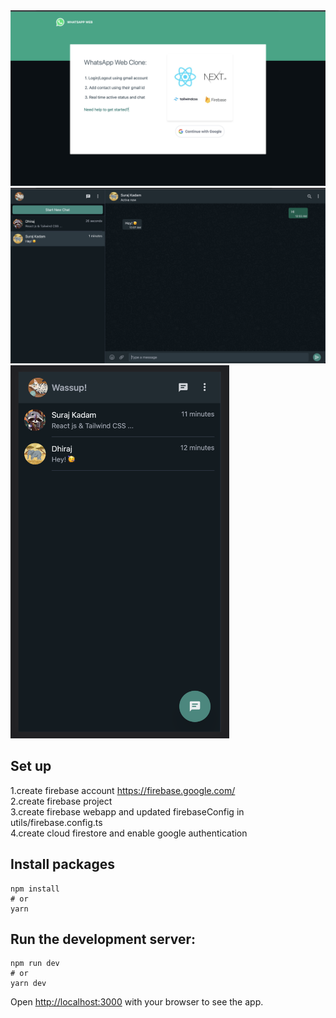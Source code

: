 
<img src="/output-images/1.png" style="width:700px" />
<img src="/output-images/2.png" style="width:700px" />
<img src="/output-images/3.png" style="width:350px" />

## Set up

1.create firebase account https://firebase.google.com/ <br/>
2.create firebase project <br/>
3.create firebase webapp and updated firebaseConfig in utils/firebase.config.ts <br/>
4.create cloud firestore and enable google authentication <br/>

## Install packages

```
npm install
# or
yarn
```

## Run the development server:

```
npm run dev
# or
yarn dev
```

Open [http://localhost:3000](http://localhost:3000) with your browser to see the app.
